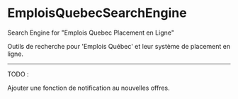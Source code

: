 # EmploisQuebecSearchEngine
Search Engine for "Emplois Quebec Placement en Ligne"

Outils de recherche pour 'Emplois Québec' et leur système de placement en ligne.

----------------------------------------------------------------



TODO :

Ajouter une fonction de notification au nouvelles offres.